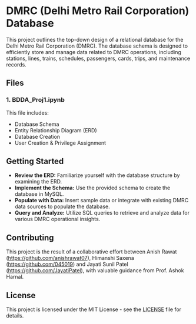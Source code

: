 # DMRC (Delhi Metro Rail Corporation) Database

This project outlines the top-down design of a relational database for the Delhi Metro Rail Corporation (DMRC). The database schema is designed to efficiently store and manage data related to DMRC operations, including stations, lines, trains, schedules, passengers, cards, trips, and maintenance records.

## Files

### 1. BDDA_Proj1.ipynb
This file includes:
- Database Schema
- Entity Relationship Diagram (ERD)
- Database Creation
- User Creation & Privilege Assignment

## Getting Started
- **Review the ERD:** Familiarize yourself with the database structure by examining the ERD.
- **Implement the Schema:** Use the provided schema to create the database in MySQL.
- **Populate with Data:** Insert sample data or integrate with existing DMRC data sources to populate the database.
- **Query and Analyze:** Utilize SQL queries to retrieve and analyze data for various DMRC operational insights.

## Contributing
This project is the result of a collaborative effort between Anish Rawat (https://github.com/anishrawat07), Himanshi Saxena (https://github.com/045019) and Jayati Sunil Patel (https://github.com/JayatiPatel), with valuable guidance from Prof. Ashok Harnal.

## License
This project is licensed under the MIT License - see the [LICENSE](LICENSE) file for details.

